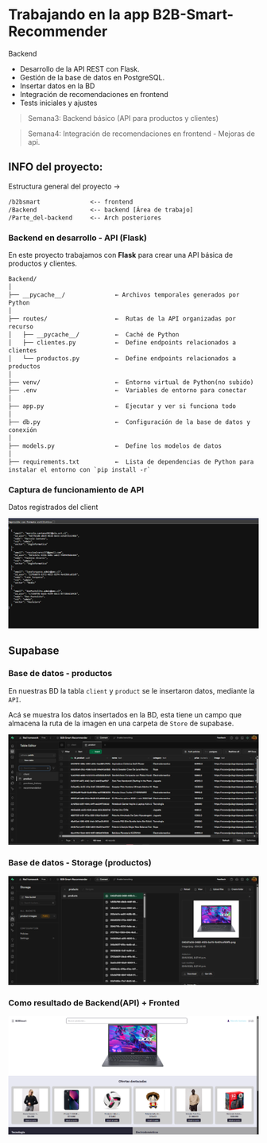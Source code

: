 # Trabajando en la app  B2B-Smart-Recommender
Backend 
- Desarrollo de la API REST con 
Flask. 
- Gestión de la base de datos en 
PostgreSQL. 
- Insertar datos en la BD
- Integración de 
recomendaciones en frontend 
- Tests iniciales y 
ajustes  

> Semana3: Backend básico (API para productos y clientes) 

> Semana4: Integración de recomendaciones en frontend -  Mejoras de api.

## INFO del proyecto:
Estructura general del proyecto →
```
/b2bsmart              <-- frontend
/Backend               <-- backend [Área de trabajo]
/Parte_del-backend     <-- Arch posteriores
```

###  Backend en desarrollo - API (Flask)

En este proyecto trabajamos con **Flask** para crear una API básica de productos y clientes.

```
Backend/
│
├── __pycache__/              ← Archivos temporales generados por Python
│
├── routes/                   ←  Rutas de la API organizadas por recurso
│   ├── __pycache__/          ←  Caché de Python
│   ├── clientes.py           ←  Define endpoints relacionados a clientes
│   └── productos.py          ←  Define endpoints relacionados a productos
│
├── venv/                     ←  Entorno virtual de Python(no subido)
├── .env                      ←  Variables de entorno para conectar
│
├── app.py                    ←  Ejecutar y ver si funciona todo
│
├── db.py                     ←  Configuración de la base de datos y conexión 
│
├── models.py                 ←  Define los modelos de datos
│
├── requirements.txt          ←  Lista de dependencias de Python para instalar el entorno con `pip install -r`

```
### Captura de funcionamiento de API

Datos registrados del client

![alt text](Parte_del_backend\assets\json.png)


## Supabase 

### Base de datos - productos

En nuestras BD la tabla `client` y `product` se le insertaron datos, mediante la `API`.

Acá se muestra los datos insertados en la BD, esta tiene un campo que almacena la ruta de la imagen en una carpeta de `Store` de supabase.

![alt text](Parte_del_backend\assets\DATAproduct.png)

### Base de datos - Storage (productos)
![alt text](image.png)

### Como resultado de Backend(API) + Fronted

![alt text](Parte_del_backend\assets\web.png)